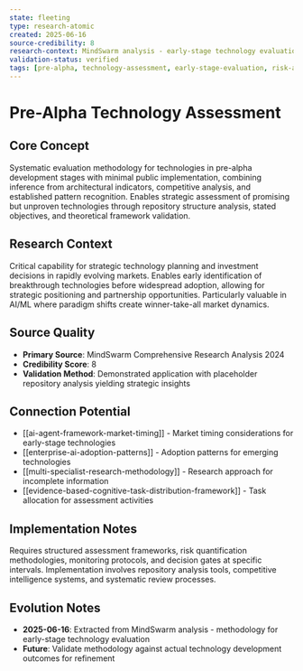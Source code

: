 ```yaml
---
state: fleeting
type: research-atomic
created: 2025-06-16
source-credibility: 8
research-context: MindSwarm analysis - early-stage technology evaluation
validation-status: verified
tags: [pre-alpha, technology-assessment, early-stage-evaluation, risk-analysis, strategic-monitoring]
---
```


# Pre-Alpha Technology Assessment

## Core Concept

Systematic evaluation methodology for technologies in pre-alpha development stages with minimal public implementation, combining inference from architectural indicators, competitive analysis, and established pattern recognition. Enables strategic assessment of promising but unproven technologies through repository structure analysis, stated objectives, and theoretical framework validation.

## Research Context

Critical capability for strategic technology planning and investment decisions in rapidly evolving markets. Enables early identification of breakthrough technologies before widespread adoption, allowing for strategic positioning and partnership opportunities. Particularly valuable in AI/ML where paradigm shifts create winner-take-all market dynamics.

## Source Quality

- **Primary Source**: MindSwarm Comprehensive Research Analysis 2024
- **Credibility Score**: 8
- **Validation Method**: Demonstrated application with placeholder repository analysis yielding strategic insights

## Connection Potential

- [[ai-agent-framework-market-timing]] - Market timing considerations for early-stage technologies
- [[enterprise-ai-adoption-patterns]] - Adoption patterns for emerging technologies
- [[multi-specialist-research-methodology]] - Research approach for incomplete information
- [[evidence-based-cognitive-task-distribution-framework]] - Task allocation for assessment activities

## Implementation Notes

Requires structured assessment frameworks, risk quantification methodologies, monitoring protocols, and decision gates at specific intervals. Implementation involves repository analysis tools, competitive intelligence systems, and systematic review processes.

## Evolution Notes

- **2025-06-16**: Extracted from MindSwarm analysis - methodology for early-stage technology evaluation
- **Future**: Validate methodology against actual technology development outcomes for refinement